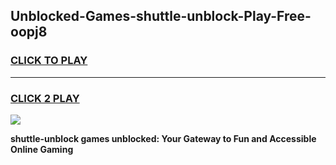 
## Unblocked-Games-shuttle-unblock-Play-Free-oopj8
<h3>
<a href="https://premium76.site?title=shuttle-unblock&ref=20M">CLICK TO PLAY</a></h3>
<hr>

<h3>
<a href="https://premium76.site?title=shuttle-unblock&ref=20M">CLICK 2 PLAY</a>
  
</h3>

<a href="https://premium76.site?title=shuttle-unblock&ref=19M"><img src="https://clearcache.store/games.png"></a>


**shuttle-unblock games unblocked: Your Gateway to Fun and Accessible Online Gaming**
